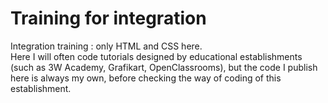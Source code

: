 # Training for integration
Integration training : only HTML and CSS here.  
Here I will often code tutorials designed by educational establishments (such as 3W Academy, Grafikart, OpenClassrooms), but the code I publish here is always my own, before checking the way of coding of this establishment.
